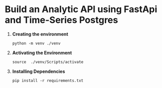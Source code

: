 # Build an Analytic API using FastApi and Time-Series Postgres

1. **Creating the environment**

    ``` 
    python -m venv ./venv
    ```
2. **Activating the Environment**

    ```
    source  ./venv/Scripts/activate
    ```
3. **Installing Dependencies**

    ```
    pip install -r requirements.txt
    ```